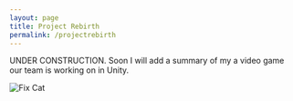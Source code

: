 ```yaml
---
layout: page
title: Project Rebirth
permalink: /projectrebirth
---
```


UNDER CONSTRUCTION. Soon I will add a summary of my a video game our team is working on in Unity.

<img src="/Images/UnderConstruction.jpg" alt="Fix Cat" style="float: left;">
